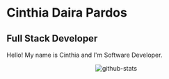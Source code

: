 # Cinthia Daira Pardos
## Full Stack Developer


Hello! My name is Cinthia and I'm Software Developer.
<p align="center">
<img alt="github-stats" src="https://github-readme-stats.vercel.app/api?username=Cin-1&count_private=true&show_icons=true&theme=midnight-purple&include_all_commits=true" />
</p>
